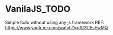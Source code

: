 # VanilaJS_TODO
Simple todo without using any js framework
REF: https://www.youtube.com/watch?v=Ttf3CEsEwMQ
